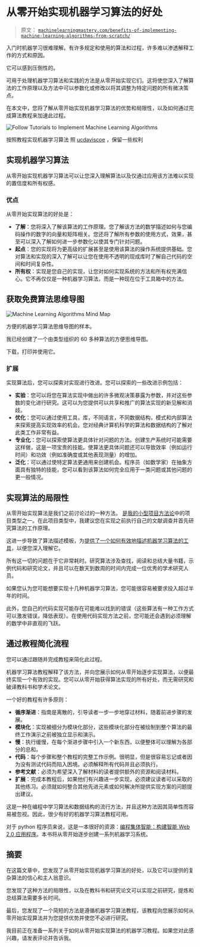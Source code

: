 # 从零开始实现机器学习算法的好处

> 原文： [`machinelearningmastery.com/benefits-of-implementing-machine-learning-algorithms-from-scratch/`](https://machinelearningmastery.com/benefits-of-implementing-machine-learning-algorithms-from-scratch/)

入门时机器学习很难理解。有许多规定和使用的算法和过程，许多难以渗透解释工作的方式和原因。

它可以感到压倒性的。

可用于处理机器学习算法和实践的方法是从零开始实现它们。这将使您深入了解算法的工作原理以及方法中可以参数化或修改以将其调整为特定问题的所有微决策点。

在本文中，您将了解从零开始实现机器学习算法的优势和局限性，以及如何通过完成算法教程来加速此过程。

![Follow Tutorials to Implement Machine Learning Algorithms](https://3qeqpr26caki16dnhd19sv6by6v-wpengine.netdna-ssl.com/wp-content/uploads/2014/09/Follow-Tutorials-to-Implement-Machine-Learning-Algorithms.jpg)

按照教程实现机器学习算法
照 [ucdaviscoe](https://www.flickr.com/photos/ucdaviscoe/6046652813) ，保留一些权利

## 实现机器学习算法

从零开始实现机器学习算法可以让您深入理解算法以及仅通过应用该方法难以实现的置信度和所有权感。

### 优点

从零开始实现算法的好处是：

*   **了解**：您将深入了解该算法的工作原理。您了解该方法的数学描述如何与您编码操作的数字的向量和矩阵相关。您还将了解所有参数的使用方式，效果，甚至可以深入了解如何进一步参数化以使其专门针对问题。
*   **起点**：您的实现将为更高级的扩展甚至是使用该算法的操作系统提供基础。您对算法和实现的深入了解可以让您在使用不透明的现成库时了解自己代码的空间和时间复杂性。
*   **所有权**：实现是您自己的实现，让您对如何实现系统的方法和所有权充满信心。它不再仅仅是一种机器学习算法，而是一种现在位于工具箱中的方法。

## 获取免费算法思维导图

![Machine Learning Algorithms Mind Map](img/2ce1275c2a1cac30a9f4eea6edd42d61.jpg)

方便的机器学习算法思维导图的样本。

我已经创建了一个由类型组织的 60 多种算法的方便思维导图。

下载，打印并使用它。

### 扩展

实现算法后，您可以探索对实现进行改进。您可以探索的一些改进示例包括：

*   **实验**：您可以将您在算法实现中做出的许多微观决策暴露为参数，并对这些参数的变化进行研究。这可以为您提供可以共享和推广的算法实现的新见解和消歧。
*   **优化**：您可以通过使用工具，库，不同语言，不同数据结构，模式和内部算法来探索提高实现效率的机会。您对经典计算机科学的算法和数据结构的了解对此类工作非常有益。
*   **专业化**：您可以探索使算法更具体针对问题的方法。创建生产系统时可能需要这样做，这是一项宝贵的技能。使算法更具体问题还可以导致效率（例如运行时间）和功效（例如准确度或其他表现测量）的增加。
*   **泛化**：可以通过使特定算法更通用来创建机会。程序员（如数学家）在抽象方面具有独特的技能，您可以看到该算法如何完全应用于一类问题或其他问题的更一般情况。

## 实现算法的局限性

从零开始实现算法是我们之前讨论过的一种方法。 [是我的](http://machinelearningmastery.com/how-to-implement-a-machine-learning-algorithm/ "How to Implement a Machine Learning Algorithm")[小型项目方法论](http://machinelearningmastery.com/self-study-machine-learning-projects/ "4 Self-Study Machine Learning Projects")中的项目类型之一。在此项目类型中，我建议您在实现之前执行自己的文献调查并首先研究算法的工作原理。

这进一步导致了算法描述模板，为[提供了一个如何有效地描述机器学习算法的工具](http://machinelearningmastery.com/how-to-learn-a-machine-learning-algorithm/ "How to Learn a Machine Learning Algorithm")，以便您深入理解它。

所有这一切的问题在于它非常耗时。研究算法涉及查找，阅读和总结大量书籍，示例代码和研究论文，并且可以在数天到数周的时间内完成一位优秀的学术研究人员。

如果您认为您可能想要实现十几种机器学习算法，您可能很容易被要求投入超过半年的时间。

此外，您自己的代码实现可能存在可能难以找到的错误（这些算法有一种工作方式可以激发错误，降低表现）。在使用代码实现方法之前，您可能还会遇到必须理解的数学中非直观的飞跃。

## 通过教程简化流程

您可以通过跟随并完成教程来简化此过程。

机器学习算法教程解释了该方法，并向您展示如何从零开始逐步实现算法，以便最终实现一个有效的实现。您可以从零开始获得算法实现的所有好处，而无需研究和破译教科书和学术论文。

一个好的教程有许多原则：

*   **循序渐进**：指南是离散的，引导读者一步一步地穿过材料，随着前进步骤的发展。
*   **模块化**：实现被细分为模块化部分，这些模块化部分在被绘制到整个算法的最终工作演示之前被独立显示和演示。
*   **慢**：执行缓慢，在每个渐进步骤中引入一个新东西，以便整体可以理解为各部分的总和。
*   **代码**：每个步骤和整个教程的完整工作示例。很明显，但是很容易忘记或者因为没有测试代码而陷入困境。必须解释所有代码并且必须执行。
*   **参考文献**：必须为希望深入了解材料的读者提供额外的资源和阅读材料。
*   **扩展**：完成本教程后，如果他们有兴趣进一步实现，必须建议读者可以采取的其他练习。必须就如何整合其他先进元素或如何解决所提供实现方案的问题提出建议。

这是一种在编程中学习算法和数据结构的流行方法，并且这种方法因其简单性而容易被忽视。因此，很少有好的机器学习算法教程可用。

对于 python 程序员来说，这是一本很好的资源：[编程集体智能：构建智能 Web 2.0 应用程序](http://www.amazon.com/dp/0596529325?tag=inspiredalgor-20)。本书将从零开始逐步创建一系列机器学习系统。

## 摘要

在这篇文章中，您发现了从零开始实现机器学习算法的好处，以及它可以提供的复杂算法的信心和主人翁意识。

您发现了这种方法的局限性，以及在教科书和研究论文可以实现之前研究，提炼和总结算法需要多长时间。

最后，您发现了一个简短的方法是遵循机器学习算法教程，该教程向您展示如何从零开始实现算法并为您提供优势并使您不必进行研究。

我目前正在准备一系列关于如何从零开始实现算法的机器学习教程。如果您对此感兴趣，请发表评论并告诉我。
